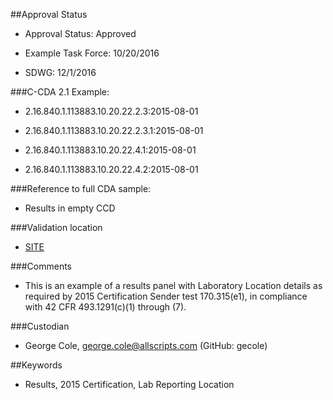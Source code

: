 ##Approval Status 


* Approval Status: Approved
* Example Task Force: 10/20/2016

* SDWG: 12/1/2016




###C-CDA 2.1 Example: 


* 2.16.840.1.113883.10.20.22.2.3:2015-08-01

* 2.16.840.1.113883.10.20.22.2.3.1:2015-08-01

* 2.16.840.1.113883.10.20.22.4.1:2015-08-01

* 2.16.840.1.113883.10.20.22.4.2:2015-08-01



###Reference to full CDA sample:

* Results in empty CCD




###Validation location


* [SITE](https://sitenv.org/c-cda-validator)




###Comments


* This is an example of a results panel with Laboratory Location details as required by 2015 Certification Sender test 170.315(e1), in compliance with 42 CFR 493.1291(c)(1) through (7).


###Custodian


* George Cole, george.cole@allscripts.com (GitHub: gecole)


##Keywords


* Results, 2015 Certification, Lab Reporting Location